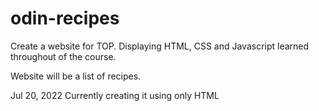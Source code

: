 # odin-recipes
Create a website for TOP.  Displaying HTML, CSS and Javascript learned throughout of the course.

Website will be a list of recipes.

Jul 20, 2022
Currently creating it using only HTML

